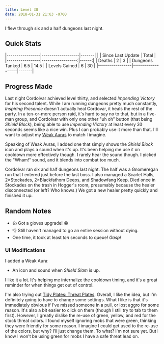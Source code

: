 ```yaml
---
title: Level 30
date: 2018-01-31 21:03 -0700
---
```

I flew through six and a half dungeons last night.

## Quick Stats

|-----------------|-------------------|-------|
|                 | Since Last Update | Total |
|-----------------|------------------:|------:|
| Deaths          | 2                 | 3     |
| Dungeons Tanked | 6.5               | 14.5  |
| Levels Gained   | 6                 | 30    |
|-----------------|-------------------|-------|

## Progress Made

Last night Cordolvar achieved level thirty, and selected _Impending Victory_ for his second talent. While I am running dungeons pretty much constantly, _Inspiring Presence_ doesn't actually heal Cordovar, it heals the rest of the party. In a ten-or-more person raid, it's hard to say no to that, but in a five-man group, and Cordolvar with only one other "uh oh" button (that being _Shield Block_), being able to use _Impending Victory_ at least every 30 seconds seems like a nice win. Plus I can probably use it more than that. I'll want to adjust my [Weak Auras](/ui-mods/weak-auras) to match I imagine.

Speaking of Weak Auras, I added one that simply shows the _Shield Block_ icon and plays a sound when it's up. It's been helping me use it on cooldown more effectively though. I rarely hear the sound though. I picked the "Wham!" sound, and it blends into combat too much.

Cordolvar ran six and half dungeons last night. The half was a Gnomeregan run that I entered just before the last boss. I also managed a Scarlet Halls, 2&times;Stockades, 2&times;Blackfathom Deeps, and Shadowfang Keep. Died once in Stockades on the trash in Hogger's room, presumably because the healer disconnected (or left? Who knows.) We got a new healer pretty quickly and finished it up.

## Random Notes
* &#x1f44d; Got a gloves upgrade! &#x1F601;
* &#x1f44e; Still haven't managed to go an entire session without dying.
* One time, it took at least _ten_ seconds to queue! _Gasp!_

### UI Modifications

I added a Weak Aura:

* An icon and sound when _Shield Slam_ is up.

I like it a lot. It's helping me internalize the cooldown timing, and it's a great reminder for when things get out of control.

I'm also trying out [Tidy Plates: Threat Plates](https://wow.curseforge.com/projects/tidy-plates-threat-plates). Overall, I like the idea, but I'm definitely going to have to change some settings. What I like is that it's immediately obvious if I've missed someone in a pull, or lost aggro for some reason. It's also a bit easier to click on them (though I still try to tab to them first). However, I greatly dislike the re-use of green, yellow, and red for the stock threat colors. I found myself ignoring mobs that were green, thinking they were friendly for some reason. I imagine I could get used to the re-use of the colors, but why? I'll just change them. To what? I'm not sure yet. But I know I won't be using green for mobs I have a safe threat lead on.
